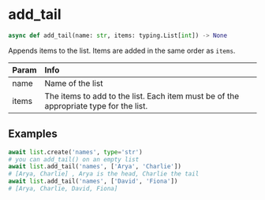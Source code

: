 # add_tail

```py
async def add_tail(name: str, items: typing.List[int]) -> None
```

Appends items to the list. Items are added in the same order as `items`.

|Param|Info|
|:---|:---|
|name|Name of the list|
|items|The items to add to the list. Each item must be of the appropriate type for the list.|

## Examples

```py
await list.create('names', type='str')
# you can add_tail() on an empty list
await list.add_tail('names', ['Arya', 'Charlie'])
# [Arya, Charlie] , Arya is the head, Charlie the tail
await list.add_tail('names', ['David', 'Fiona'])
# [Arya, Charlie, David, Fiona]
```